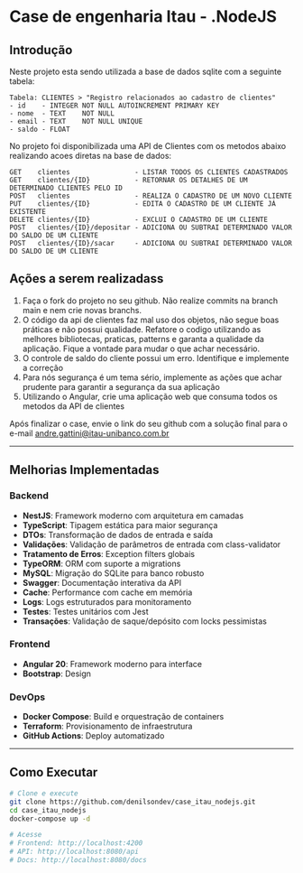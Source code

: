 # Case de engenharia Itau - .NodeJS

## Introdução
Neste projeto esta sendo utilizada a base de dados sqlite com a seguinte tabela:

    Tabela: CLIENTES > "Registro relacionados ao cadastro de clientes"
	- id    - INTEGER NOT NULL AUTOINCREMENT PRIMARY KEY
	- nome  - TEXT    NOT NULL
	- email - TEXT    NOT NULL UNIQUE
	- saldo - FLOAT

No projeto foi disponibilizada uma API de Clientes com os metodos abaixo realizando acoes diretas na base de dados:

	GET    clientes                - LISTAR TODOS OS CLIENTES CADASTRADOS
	GET    clientes/{ID}           - RETORNAR OS DETALHES DE UM DETERMINADO CLIENTES PELO ID
	POST   clientes                - REALIZA O CADASTRO DE UM NOVO CLIENTE
	PUT    clientes/{ID}           - EDITA O CADASTRO DE UM CLIENTE JÁ EXISTENTE
	DELETE clientes/{ID}           - EXCLUI O CADASTRO DE UM CLIENTE
	POST   clientes/{ID}/depositar - ADICIONA OU SUBTRAI DETERMINADO VALOR DO SALDO DE UM CLIENTE
    POST   clientes/{ID}/sacar     - ADICIONA OU SUBTRAI DETERMINADO VALOR DO SALDO DE UM CLIENTE

## Ações a serem realizadass
1. Faça o fork do projeto no seu github. Não realize commits na branch main e nem crie novas branchs.
2. O código da api de clientes faz mal uso dos objetos, não segue boas práticas e não possui qualidade. Refatore o codigo utilizando as melhores bibliotecas, praticas, patterns e garanta a qualidade da aplicação. Fique a vontade para mudar o que achar necessário.
3. O controle de saldo do cliente possui um erro. Identifique e implemente a correção
4. Para nós segurança é um tema sério, implemente as ações que achar prudente para garantir a segurança da sua aplicação
5. Utilizando o Angular, crie uma aplicação web  que consuma todos os metodos da API de clientes

Após finalizar o case, envie o link do seu github com a solução final para o e-mail andre.gattini@itau-unibanco.com.br

---

## Melhorias Implementadas

### Backend
- **NestJS**: Framework moderno com arquitetura em camadas
- **TypeScript**: Tipagem estática para maior segurança
- **DTOs**: Transformação de dados de entrada e saída
- **Validações**: Validação de parâmetros de entrada com class-validator
- **Tratamento de Erros**: Exception filters globais
- **TypeORM**: ORM com suporte a migrations
- **MySQL**: Migração do SQLite para banco robusto
- **Swagger**: Documentação interativa da API
- **Cache**: Performance com cache em memória
- **Logs**: Logs estruturados para monitoramento
- **Testes**: Testes unitários com Jest
- **Transações**: Validação de saque/depósito com locks pessimistas

### Frontend
- **Angular 20**: Framework moderno para interface
- **Bootstrap**: Design

### DevOps
- **Docker Compose**: Build e orquestração de containers
- **Terraform**: Provisionamento de infraestrutura
- **GitHub Actions**: Deploy automatizado

---

## Como Executar

```bash
# Clone e execute
git clone https://github.com/denilsondev/case_itau_nodejs.git
cd case_itau_nodejs
docker-compose up -d

# Acesse
# Frontend: http://localhost:4200
# API: http://localhost:8080/api
# Docs: http://localhost:8080/docs
```

